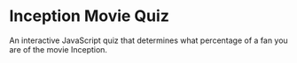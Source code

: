 # Inception Movie Quiz
An interactive JavaScript quiz that determines what percentage of a fan you are of the movie Inception.
